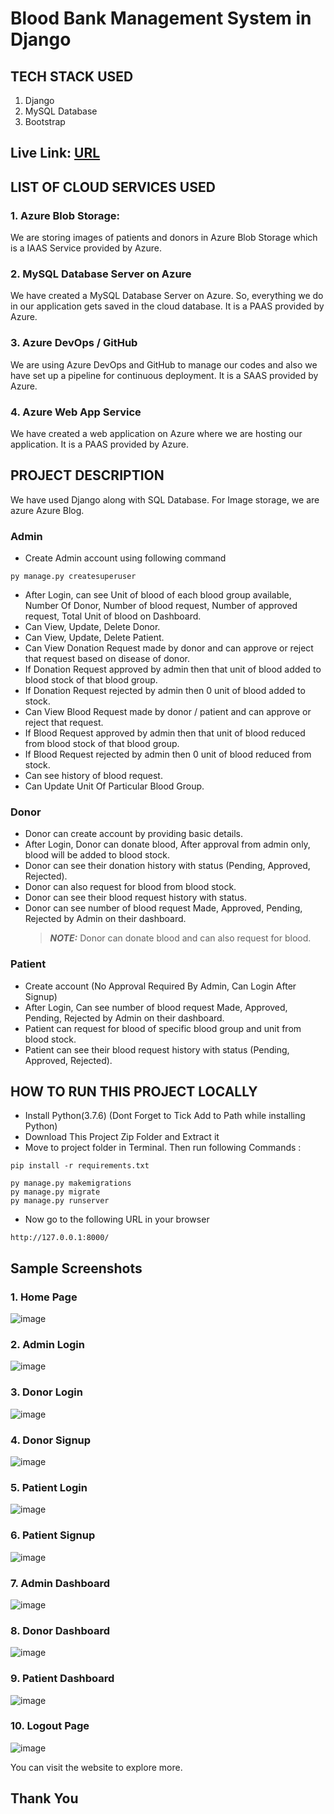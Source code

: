 # Blood Bank Management System in Django

## TECH STACK USED

1. Django
2. MySQL Database
3. Bootstrap

## Live Link: [URL](https://blood-bank-management-system.azurewebsites.net)

## LIST OF CLOUD SERVICES USED

### 1. Azure Blob Storage:

We are storing images of patients and donors in Azure Blob Storage which is a IAAS Service provided by Azure.

### 2. MySQL Database Server on Azure

We have created a MySQL Database Server on Azure. So, everything we do in our application gets saved in the cloud database. It is a PAAS provided by Azure.

### 3. Azure DevOps / GitHub

We are using Azure DevOps and GitHub to manage our codes and also we have set up a pipeline for continuous deployment. It is a SAAS provided by Azure.

### 4. Azure Web App Service

We have created a web application on Azure where we are hosting our application. It is a PAAS provided by Azure.

## PROJECT DESCRIPTION

We have used Django along with SQL Database. For Image storage, we are azure Azure Blog.

### Admin

-   Create Admin account using following command

```
py manage.py createsuperuser
```

-   After Login, can see Unit of blood of each blood group available, Number Of Donor, Number of blood request, Number of approved request, Total Unit of blood on Dashboard.
-   Can View, Update, Delete Donor.
-   Can View, Update, Delete Patient.
-   Can View Donation Request made by donor and can approve or reject that request based on disease of donor.
-   If Donation Request approved by admin then that unit of blood added to blood stock of that blood group.
-   If Donation Request rejected by admin then 0 unit of blood added to stock.
-   Can View Blood Request made by donor / patient and can approve or reject that request.
-   If Blood Request approved by admin then that unit of blood reduced from blood stock of that blood group.
-   If Blood Request rejected by admin then 0 unit of blood reduced from stock.
-   Can see history of blood request.
-   Can Update Unit Of Particular Blood Group.

### Donor

-   Donor can create account by providing basic details.
-   After Login, Donor can donate blood, After approval from admin only, blood will be added to blood stock.
-   Donor can see their donation history with status (Pending, Approved, Rejected).
-   Donor can also request for blood from blood stock.
-   Donor can see their blood request history with status.
-   Donor can see number of blood request Made, Approved, Pending, Rejected by Admin on their dashboard.
    > **_NOTE:_** Donor can donate blood and can also request for blood.

### Patient

-   Create account (No Approval Required By Admin, Can Login After Signup)
-   After Login, Can see number of blood request Made, Approved, Pending, Rejected by Admin on their dashboard.
-   Patient can request for blood of specific blood group and unit from blood stock.
-   Patient can see their blood request history with status (Pending, Approved, Rejected).

## HOW TO RUN THIS PROJECT LOCALLY
- Install Python(3.7.6) (Dont Forget to Tick Add to Path while installing Python)
- Download This Project Zip Folder and Extract it
- Move to project folder in Terminal. Then run following Commands :

```
pip install -r requirements.txt
```

```
py manage.py makemigrations
py manage.py migrate
py manage.py runserver
```
- Now go to the following URL in your browser
```
http://127.0.0.1:8000/
```

## Sample Screenshots

### 1. Home Page

![image](https://user-images.githubusercontent.com/71542496/164946558-4ae33e40-698f-4d93-9085-4c9c126f5878.png)

### 2. Admin Login

![image](https://user-images.githubusercontent.com/71542496/164946582-cecbb773-68ce-4654-9369-695daae38aaa.png)

### 3. Donor Login

![image](https://user-images.githubusercontent.com/71542496/164946593-9cc3c77c-2f28-4c32-9d29-8af42b47d895.png)

### 4. Donor Signup

![image](https://user-images.githubusercontent.com/71542496/164946602-163f5176-aebb-48dd-afd2-3ab677e7d8c4.png)

### 5. Patient Login

![image](https://user-images.githubusercontent.com/71542496/164946613-18108dc5-c3a0-4e5c-8d9a-7031bc3c72a5.png)

### 6. Patient Signup

![image](https://user-images.githubusercontent.com/71542496/164946625-96ccce2b-9aee-420b-a272-b2ec664f7c99.png)

### 7. Admin Dashboard

![image](https://user-images.githubusercontent.com/71542496/164946646-b4d1675c-eb69-4297-b0cd-819e5a0328a4.png)

### 8. Donor Dashboard

![image](https://user-images.githubusercontent.com/71542496/164946685-85f3d3eb-e71d-4c26-bd1b-faf91cf78122.png)

### 9. Patient Dashboard

![image](https://user-images.githubusercontent.com/71542496/164946752-2abd0159-18d9-4e3e-b626-3def29013cf6.png)

### 10. Logout Page

![image](https://user-images.githubusercontent.com/71542496/164946702-8dd5fbe5-78d8-46f9-b23a-a98f8d7fe132.png)

You can visit the website to explore more.

## Thank You
